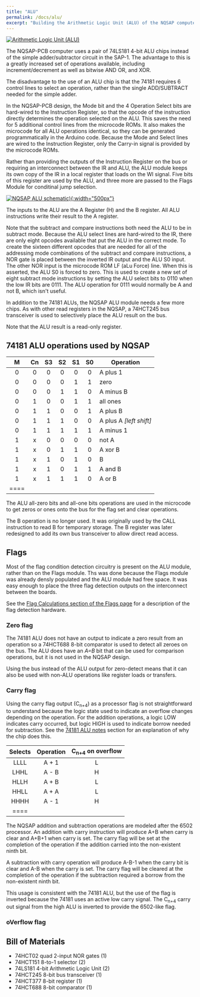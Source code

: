 ```yaml
---
title: "ALU"
permalink: /docs/alu/
excerpt: "Building the Arithmetic Logic Unit (ALU) of the NQSAP computer"
---
```


[![Arithmetic Logic Unit (ALU)](../../assets/images/alu-board-500.jpg "ALU")](../../assets/images/alu-board.jpg)

The NQSAP-PCB computer uses a pair of 74LS181 4-bit ALU chips instead of the simple
adder/subtractor circuit in the SAP-1.  The advantage to this is a greatly increased set
of operations available, including increment/decrement as well as bitwise AND OR, and XOR.

The disadvantage to the use of an ALU chip is that the 74181 requires 6 control lines to
select an operation, rather than the single ADD/SUBTRACT needed for the simple adder.

In the NQSAP-PCB design, the Mode bit and the 4 Operation Select bits are hard-wired to
the Instruction Register, so that the opcode of the instruction directly determines the
operation selected on the ALU.  This saves the need for 5 additional control lines from
the microcode ROMs.  It also makes the microcode for all ALU operations identical, so they
can be generated programmatically in the Arduino code.  Because the Mode and Select lines
are wired to the Instruction Register, only the Carry-in signal is provided by the
microcode ROMs.

Rather than providing the outputs of the Instruction Register on the bus or requiring an
interconnect between the IR and ALU, the ALU module keeps its own copy of the IR in a
local register that loads on the WI signal.  Five bits of this register are used by the
ALU, and three more are passed to the Flags Module for conditinal jump selection.

[![NQSAP ALU schematic)](../../assets/images/alu-schematic.png "ALU schematic"){:width="500px"}](../../assets/images/alu-schematic.png)

The inputs to the ALU are the A Register (H) and the B register.  All ALU instructions
write their result to the A register.

Note that the subtract and compare instructions both need the ALU to be in subtract mode.
Because the ALU select lines are hard-wired to the IR, there are only eight opcodes
available that put the ALU in the correct mode.  To create the sixteen different opcodes
that are needed for all of the addressing mode combinations of the subtract and compare
instructions, a NOR gate is placed between the inverted IR output and the ALU S0 input.
The other NOR input is the microcode ROM LF (aLu Force) line.  When this is asserted,
the ALU S0 is forced to zero.  This is used to create a new set of eight subtract mode
instructions by setting the ALU select bits to 0110 when the low IR bits are 0111.  The
ALU operation for 0111 would normally be A and not B, which isn't useful.

In addition to the 74181 ALUs, the NQSAP ALU module needs a few more chips.  As with other
read registers in the NQSAP, a 74HCT245 bus transceiver is used to selectively place the
ALU result on the bus.  

Note that the ALU result is a read-only register.

## 74181 ALU operations used by NQSAP

|M | Cn| S3| S2| S1| S0|Operation|
|:---:|:---:|:---:|:---:|:---:|:---:|---|
|0 | 0 | 0 | 0 | 0 | 0 | A plus 1
|0 | 0 | 0 | 0 | 1 | 1 | zero
|0 | 0 | 0 | 1 | 1 | 0 | A minus B
|0 | 1 | 0 | 0 | 1 | 1 | all ones
|0 | 1 | 1 | 0 | 0 | 1 | A plus B
|0 | 1 | 1 | 1 | 0 | 0 | A plus A _[left shift]_
|0 | 1 | 1 | 1 | 1 | 1 | A minus 1
|1 | x | 0 | 0 | 0 | 0 | not A
|1 | x | 0 | 1 | 1 | 0 | A xor B
|1 | x | 1 | 0 | 1 | 0 | B
|1 | x | 1 | 0 | 1 | 1 | A and B
|1 | x | 1 | 1 | 1 | 0 | A or B
|====

The ALU all-zero bits and all-one bits operations are used in the microcode to get zeros
or ones onto the bus for the flag set and clear operations.

The B operation is no longer used.  It was originally used by the CALL instruction to read
B for temporary storage.  The B register was later redesigned to add its own bus
transceiver to allow direct read access.

## Flags

Most of the flag condition detection circuitry is present on the ALU module, rather than
on the Flags module.  Ths was done because the Flags module was already densly populated
and the ALU module had free space.  It was easy enough to place the three flag detection
outputs on the interconnect between the boards.

See the [Flag Calculations section of the Flags page](../flags/#flag-calculations) for a
description of the flag detection hardware.

### Zero flag

The 74181 ALU does not have an output to indicate a zero result from an operation so a
74HCT688 8-bit comparator is used to detect all zeroes on the bus.  The ALU does have an
_A=B_ bit that can be used for comparison operations, but it is not used in the NQSAP
design.

Using the bus instead of the ALU output for zero-detect means that it can also be used
with non-ALU operations like register loads or transfers.

### Carry flag

Using the carry flag output (C<sub>n+4</sub>) as a processor flag is not straightforward
to understand because the logic state used to indicate an overflow changes depending on
the operation.  For the addition operations, a logic LOW indicates carry occurred, but
logic HIGH is used to indicate borrow needed for subtraction.  See the
[74181 ALU notes](../74181-alu-notes/) section for an explanation of why the chip does
this.

|Selects|Operation|C<sub>n+4</sub> on overflow|
|:---:  |:---:    |:---:|
| LLLL  | A + 1   |  L  |
| LHHL  | A - B   |  H  |
| HLLH  | A + B   |  L  |
| HHLL  | A + A   |  L  |
| HHHH  | A - 1   |  H  |
|====

The NQSAP addition and subtraction operations are modeled after the 6502 processor.  An
addition with carry instruction will produce A+B when carry is clear and A+B+1 when carry
is set.  The carry flag will be set at the completion of the operation if the addition
carried into the non-existent ninth bit.

A subtraction with carry operation will produce A-B-1 when the carry bit is clear and A-B
when the carry is set.  The carry flag will be cleared at the completion of the operation
if the subtraction required a borrow from the non-existent ninth bit.

This usage is consistent with the 74181 ALU, but the use of the flag is inverted because
the 74181 uses an active low carry signal.  The C<sub>n+4</sub> carry out signal from the
high ALU is inverted to provide the 6502-like flag.

### oVerflow flag



## Bill of Materials

* 74HCT02 quad 2-input NOR gates (1)
* 74HCT151 8-to-1 selector (2)
* 74LS181 4-bit Arithmetic Logic Unit (2)
* 74HCT245 8-bit bus transceiver (1)
* 74HCT377 8-bit register (1)
* 74HCT688 8-bit comparator (1)
